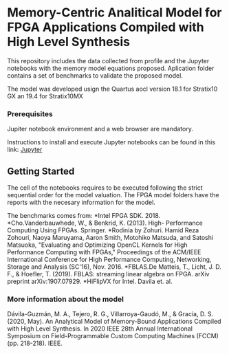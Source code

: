 # Memory-Centric Analitical Model for FPGA Applications Compiled with High Level Synthesis

This repository includes the data collected from profile and the Jupyter notebooks with the memory model equations proposed. Aplication folder contains a set of benchmarks to validate the proposed model.

The model was developed usign the Quartus aocl version 18.1 for Stratix10 GX an 19.4 for Stratix10MX


### Prerequisites

Jupiter notebook environment and a web browser are mandatory.

Instructions to install and execute Jupyter notebooks can be found in this link: [Jupyter](https://github.com/jupyter/notebook)

## Getting Started

The cell of the notebooks requires to be executed following the strict sequential order for the model valuation.
The FPGA model folders have the reports with the necesary information for the model.

The benchmarks comes from:
*Intel FPGA SDK. 2018.
*Cho.Vanderbauwhede, W., & Benkrid, K. (2013). High- Performance Computing Using FPGAs. Springer. 
*Rodinia by Zohuri. Hamid Reza Zohouri, Naoya Maruyama, Aaron Smith, Motohiko Matsuda, and Satoshi Matsuoka, "Evaluating and Optimizing OpenCL Kernels for High Performance Computing with FPGAs," Proceedings of the ACM/IEEE International Conference for High Performance Computing, Networking, Storage and Analysis (SC'16), Nov. 2016. 
*FBLAS.De Matteis, T., Licht, J. D. F., & Hoefler, T. (2019). FBLAS: streaming linear algebra on FPGA. arXiv preprint arXiv:1907.07929. 
*HiFlipVX for Intel. Davila et. al.

### More information about the model

Dávila-Guzmán, M. A., Tejero, R. G., Villarroya-Gaudó, M., & Gracia, D. S. (2020, May). An Analytical Model of Memory-Bound Applications Compiled with High Level Synthesis. In 2020 IEEE 28th Annual International Symposium on Field-Programmable Custom Computing Machines (FCCM) (pp. 218-218). IEEE.

